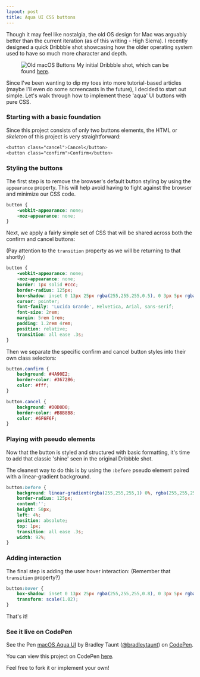 ```yaml
---
layout: post
title: Aqua UI CSS buttons
---
```


Though it may feel like nostalgia, the old OS design for Mac was arguably better than the current iteration (as of this writing - High Sierra). I recently designed a quick Dribbble shot showcasing how the older operating system used to have so much more character and depth.

<figure>
    <img src="https://bradleytaunt.com/static/images/aqua-ui-css-buttons.png" alt="Old macOS Buttons">
    <span class="marginnote">My initial Dribbble shot, which can be found <a href="https://dribbble.com/shots/4561658-Aqua-Buttons-UI">here</a>.</span>
</figure>

Since I've been wanting to dip my toes into more tutorial-based articles (maybe I'll even do some screencasts in the future), I decided to start out simple. Let's walk through how to implement these 'aqua' UI buttons with pure CSS.

### Starting with a basic foundation

Since this project consists of only two buttons elements, the HTML or <i>skeleton</i> of this project is very straightforward:


```css
<button class="cancel">Cancel</button>
<button class="confirm">Confirm</button>
```

### Styling the buttons

The first step is to remove the browser's default button styling by using the `appearance` property. This will help avoid having to fight against the browser and minimize our CSS code.

```css
button {
    -webkit-appearance: none;
    -moz-appearance: none;
}
```

Next, we apply a fairly simple set of CSS that will be shared across both the confirm and cancel buttons:

(Pay attention to the `transition` property as we will be returning to that shortly)

```css
button {
    -webkit-appearance: none;
    -moz-appearance: none;
    border: 1px solid #ccc;
    border-radius: 125px;
    box-shadow: inset 0 13px 25px rgba(255,255,255,0.5), 0 3px 5px rgba(0,0,0,0.2), 0 10px 13px rgba(0,0,0,0.1);
    cursor: pointer;
    font-family: 'Lucida Grande', Helvetica, Arial, sans-serif;
    font-size: 2rem;
    margin: 5rem 1rem;
    padding: 1.2rem 4rem;
    position: relative;
    transition: all ease .3s;
}
```

Then we separate the specific confirm and cancel button styles into their own class selectors:

```css
button.confirm {
    background: #4A90E2;
    border-color: #3672B6;
    color: #fff;
}

button.cancel {
    background: #D0D0D0;
    border-color: #B8B8B8;
    color: #6F6F6F;
}
```

### Playing with pseudo elements

Now that the button is styled and structured with basic formatting, it's time to add that classic 'shine' seen in the original Dribbble shot.

The cleanest way to do this is by using the `:before` pseudo element paired with a linear-gradient background.

```css
button:before {
    background: linear-gradient(rgba(255,255,255,1) 0%, rgba(255,255,255,0) 100%);
    border-radius: 125px;
    content:'';
    height: 50px;
    left: 4%;
    position: absolute;
    top: 1px;
    transition: all ease .3s;
    width: 92%;
}
```

### Adding interaction

The final step is adding the user hover interaction: (Remember that `transition` property?)

```css
button:hover {
    box-shadow: inset 0 13px 25px rgba(255,255,255,0.8), 0 3px 5px rgba(0,0,0,0.2), 0 10px 13px rgba(0,0,0,0.2);
    transform: scale(1.02);
}
```

That's it!

### See it live on CodePen

<p data-height="265" data-theme-id="0" data-slug-hash="YvKxxm" data-default-tab="result" data-user="bradleytaunt" data-embed-version="2" data-pen-title="macOS Aqua UI" class="codepen">See the Pen <a href="https://codepen.io/bradleytaunt/pen/YvKxxm/">macOS Aqua UI</a> by Bradley Taunt (<a href="https://codepen.io/bradleytaunt">@bradleytaunt</a>) on <a href="https://codepen.io">CodePen</a>.</p>
<script async src="https://static.codepen.io/assets/embed/ei.js"></script>

You can view this project on CodePen <a href="https://codepen.io/bradleytaunt/pen/YvKxxm">here</a>.

Feel free to fork it or implement your own!
